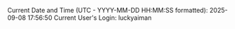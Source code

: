 Current Date and Time (UTC - YYYY-MM-DD HH:MM:SS formatted): 2025-09-08 17:56:50
Current User's Login: luckyaiman

